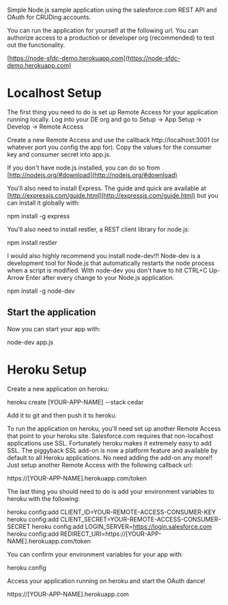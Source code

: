 Simple Node.js sample application using the salesforce.com REST API and OAuth for CRUDing accounts. 

You can run the application for yourself at the following url. You can authorize access to a production or developer org (recommended) to test out the functionality.

[https://node-sfdc-demo.herokuapp.com](https://node-sfdc-demo.herokuapp.com)

Localhost Setup
===============

The first thing you need to do is set up Remote Access for your application running locally. Log into your DE org and go to Setup -> App Setup -> Develop -> Remote Access

Create a new Remote Access and use the callback http://localhost:3001 (or whatever port you config the app for). Copy the values for the consumer key and consumer secret into app.js.

If you don't have node.js installed, you can do so from [http://nodejs.org/#download](http://nodejs.org/#download) 

You'll also need to install Express. The guide and quick are available at [http://expressjs.com/guide.html](http://expressjs.com/guide.html) but you can install it globally with:

npm install -g express

You'll also need to install restler, a REST client library for node.js:
 
npm install restler

I would also highly recommend you install node-dev!!! Node-dev is a development tool for Node.js that automatically restarts the node process when a script is modified. With node-dev you don't have to hit CTRL+C Up-Arrow Enter after every change to your Node.js application.

npm install -g node-dev

Start the application
---------------------

Now you can start your app with:

node-dev app.js		

Heroku Setup
============

Create a new application on heroku:

heroku create [YOUR-APP-NAME] --stack cedar

Add it to git and then push it to heroku.

To run the application on heroku, you'll need set up another Remote Access that point to your heroku site. Salesforce.com requires that non-localhost applications use SSL. Fortunately heroku makes it extremely easy to add SSL. The piggyback SSL add-on is now a platform feature and available by default to all Heroku applications. No need adding the add-on any more!! Just setup another Remote Access with the following callback url:

https://[YOUR-APP-NAME].herokuapp.com/token

The last thing you should need to do is add your environment variables to heroku with the following:

heroku config:add CLIENT_ID=YOUR-REMOTE-ACCESS-CONSUMER-KEY
heroku config:add CLIENT_SECRET=YOUR-REMOTE-ACCESS-CONSUMER-SECRET
heroku config:add LOGIN_SERVER=https://login.salesforce.com
heroku config:add REDIRECT_URI=https://[YOUR-APP-NAME].herokuapp.com/token

You can confirm your environment variables for your app with:

heroku config

Access your application running on heroku and start the OAuth dance!

https://[YOUR-APP-NAME].herokuapp.com